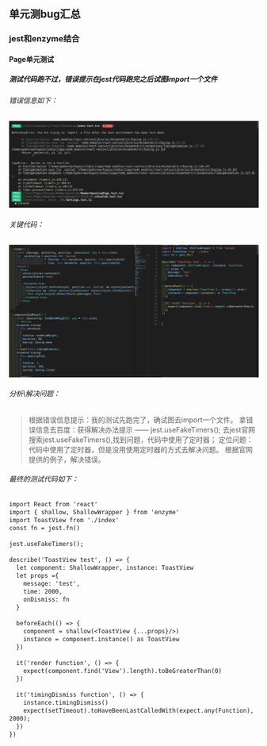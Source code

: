 ## 单元测bug汇总

### jest和enzyme结合

#### Page单元测试

##### 测试代码跑不过，错误提示在jest代码跑完之后试图import一个文件

###### 错误信息如下：
![错误提示信息](./代码使用动画/有动画的情况下单元测试报错.png)

###### 关键代码：
![关键代码](./代码使用动画/关键代码段.png)

###### 分析\解决问题：
> 根据错误信息提示：我的测试先跑完了，确试图去import一个文件。
> 拿错误信息去百度：获得解决办法提示 —— jest.useFakeTimers();
> 去jest官网搜索jest.useFakeTimers(),找到问题，代码中使用了定时器；
> 定位问题：代码中使用了定时器，但是没用使用定时器的方式去解决问题。
> 根据官网提供的例子，解决错误。
###### 最终的测试代码如下：

```
import React from 'react'
import { shallow, ShallowWrapper } from 'enzyme'
import ToastView from './index'
const fn = jest.fn()

jest.useFakeTimers();

describe('ToastView test', () => {
  let component: ShallowWrapper, instance: ToastView
  let props ={
    message: 'test',
    time: 2000,
    onDismiss: fn
  }

  beforeEach(() => {
    component = shallow(<ToastView {...props}/>)
    instance = component.instance() as ToastView
  })

  it('render function', () => {
    expect(component.find('View').length).toBeGreaterThan(0)
  })

  it('timingDismiss function', () => {
    instance.timingDismiss()
    expect(setTimeout).toHaveBeenLastCalledWith(expect.any(Function), 2000);
  })
})
```













